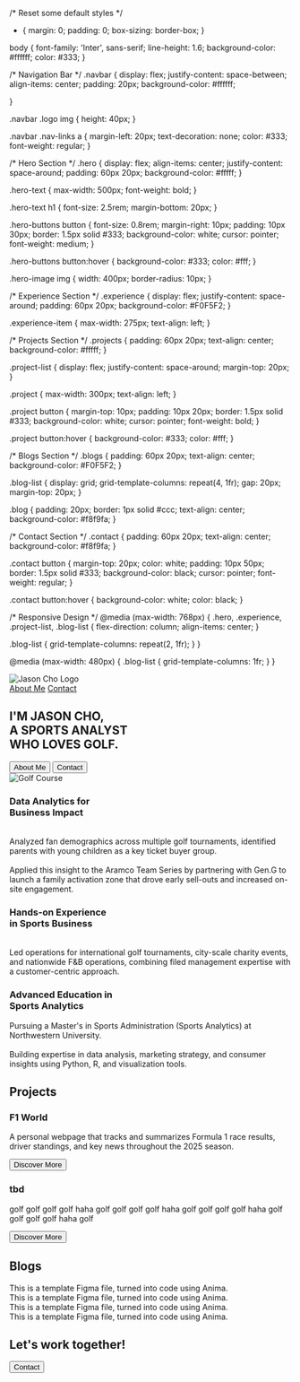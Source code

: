 /* Reset some default styles */
* {
  margin: 0;
  padding: 0;
  box-sizing: border-box;
}

body {
  font-family: 'Inter', sans-serif;
  line-height: 1.6;
  background-color: #ffffff;
  color: #333;
}

/* Navigation Bar */
.navbar {
  display: flex;
  justify-content: space-between;
  align-items: center;
  padding: 20px;
  background-color: #ffffff;
  
}

.navbar .logo img {
  height: 40px;
}

.navbar .nav-links a {
  margin-left: 20px;
  text-decoration: none;
  color: #333;
  font-weight: regular;
}

/* Hero Section */
.hero {
  display: flex;
  align-items: center;
  justify-content: space-around;
  padding: 60px 20px;
  background-color: #fffff;
}

.hero-text {
  max-width: 500px;
  font-weight: bold;
}

.hero-text h1 {
  font-size: 2.5rem;
  margin-bottom: 20px;
}

.hero-buttons button {
  font-size: 0.8rem;
  margin-right: 10px;
  padding: 10px 30px;
  border: 1.5px solid #333;
  background-color: white;
  cursor: pointer;
  font-weight: medium;
}

.hero-buttons button:hover {
  background-color: #333;
  color: #fff;
}

.hero-image img {
  width: 400px;
  border-radius: 10px;
}

/* Experience Section */
.experience {
  display: flex;
  justify-content: space-around;
  padding: 60px 20px;
  background-color: #F0F5F2;
}

.experience-item {
  max-width: 275px;
  text-align: left;
}

/* Projects Section */
.projects {
  padding: 60px 20px;
  text-align: center;
  background-color: #fffff;
}

.project-list {
  display: flex;
  justify-content: space-around;
  margin-top: 20px;
}

.project {
  max-width: 300px;
  text-align: left;
}

.project button {
  margin-top: 10px;
  padding: 10px 20px;
  border: 1.5px solid #333;
  background-color: white;
  cursor: pointer;
  font-weight: bold;
}

.project button:hover {
  background-color: #333;
  color: #fff;
}

/* Blogs Section */
.blogs {
  padding: 60px 20px;
  text-align: center;
  background-color: #F0F5F2;
}

.blog-list {
  display: grid;
  grid-template-columns: repeat(4, 1fr);
  gap: 20px;
  margin-top: 20px;
}

.blog {
  padding: 20px;
  border: 1px solid #ccc;
  text-align: center;
  background-color: #f8f9fa;
}

/* Contact Section */
.contact {
  padding: 60px 20px;
  text-align: center;
  background-color: #f8f9fa;
}

.contact button {
  margin-top: 20px;
  color: white;
  padding: 10px 50px;
  border: 1.5px solid #333;
  background-color: black;
  cursor: pointer;
  font-weight: regular;
}

.contact button:hover {
  background-color: white;
  color: black;
}

/* Responsive Design */
@media (max-width: 768px) {
  .hero, .experience, .project-list, .blog-list {
    flex-direction: column;
    align-items: center;
  }

  .blog-list {
    grid-template-columns: repeat(2, 1fr);
  }
}

@media (max-width: 480px) {
  .blog-list {
    grid-template-columns: 1fr;
  }
}

<!DOCTYPE html>
<html lang="en">
<head>
  <meta charset="UTF-8">
  <meta name="viewport" content="width=device-width, initial-scale=1.0">
  <title>Jason Cho | Sports Analyst</title>
  <link rel="stylesheet" href="styles.css">
</head>
<body>
  <!-- Navigation Bar -->
  <nav class="navbar">
    <div class="logo">
      <img src="logo%201.png" alt="Jason Cho Logo">
    </div>
    <div class="nav-links">
      <a href="#about">About Me</a>
      <a href="#contact">Contact</a>
    </div>
  </nav>

  <!-- Hero Section -->
  <section class="hero">
    <div class="hero-text">
      <h1>I'M JASON CHO,<br> A SPORTS ANALYST<br>WHO LOVES GOLF.</h1>
      <div class="hero-buttons">
        <button onclick="location.href='#about'">About Me</button>
        <button onclick="location.href='#contact'">Contact</button>
      </div>
    </div>
    <div class="hero-image">
      <img src="IMG_2793%203%201.png" alt="Golf Course">
    </div>
  </section>

  <!-- About/Experience Section -->
  <section class="experience" id="about">
    <div class="experience-item">
      <h3>Data Analytics for<br> Business Impact </h3>
      <p><br>Analyzed fan demographics across multiple golf tournaments, identified parents with young children as a key ticket buyer group. <br><br>Applied this insight to the Aramco Team Series by partnering with Gen.G to launch a family activation zone that drove early sell-outs and increased on-site engagement.</p>
    </div>
    <div class="experience-item">
      <h3>Hands-on Experience <br>in Sports Business</h3>
      <p><br>Led operations for international golf tournaments, city-scale charity events, and nationwide F&B operations, combining filed management expertise with a customer-centric approach.</p>
    </div>
    <div class="experience-item">
      <h3>Advanced Education in <br>Sports Analytics</h3>
      <p>Pursuing a Master's in Sports Administration (Sports Analytics) at Northwestern University.<br><br>Building expertise in data analysis, marketing strategy, and consumer insights using Python, R, and visualization tools.</p>
    </div>
  </section>

  <!-- Projects Section -->
  <section class="projects">
    <h2>Projects</h2>
    <div class="project-list">
      <div class="project">
        <h3>F1 World</h3>
        <p>A personal webpage that tracks and summarizes Formula 1 race results, driver standings, and key news throughout the 2025 season.</p>
        <button>Discover More</button>
      </div>
      <div class="project">
        <h3>tbd</h3>
        <p>golf golf golf golf haha golf golf golf golf haha golf golf golf golf haha golf golf golf golf haha golf</p>
        <button>Discover More</button>
      </div>
    </div>
  </section>

  <!-- Blog Section -->
  <section class="blogs">
    <h2>Blogs</h2>
    <div class="blog-list">
      <div class="blog">This is a template Figma file, turned into code using Anima.</div>
      <div class="blog">This is a template Figma file, turned into code using Anima.</div>
      <div class="blog">This is a template Figma file, turned into code using Anima.</div>
      <div class="blog">This is a template Figma file, turned into code using Anima.</div>
    </div>
  </section>

  <!-- Contact Section -->
  <section class="contact" id="contact">
    <h2>Let's work together!</h2>
    <button>Contact</button>
  </section>
</body>
</html>
